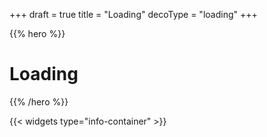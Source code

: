 +++
draft = true
title = "Loading"
decoType = "loading"
+++

{{% hero %}}

# Loading

{{% /hero %}}

{{< widgets type="info-container" >}}
